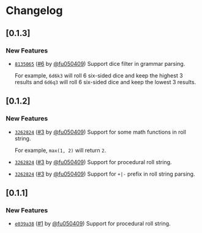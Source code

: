 # Changelog

## \[0.1.3]

### New Features

- [`8135065`](https://github.com/noctisynth/noctisroll.git/commit/8135065de3ca01cc14d72e5343511149db04e90f) ([#6](https://github.com/noctisynth/noctisroll.git/pull/6) by [@fu050409](https://github.com/noctisynth/noctisroll.git/../../fu050409)) Support dice filter in grammar parsing.

  For example, `6d6k3` will roll 6 six-sided dice and keep the highest 3 results and `6d6q3` will roll 6 six-sided dice and keep the lowest 3 results.

## \[0.1.2]

### New Features

- [`3262824`](https://github.com/noctisynth/noctisroll.git/commit/3262824e5912240819638e2f3640f6e51c19ab7f) ([#3](https://github.com/noctisynth/noctisroll.git/pull/3) by [@fu050409](https://github.com/noctisynth/noctisroll.git/../../fu050409)) Support for some math functions in roll string.

  For example, `max(1, 2)` will return `2`.
- [`3262824`](https://github.com/noctisynth/noctisroll.git/commit/3262824e5912240819638e2f3640f6e51c19ab7f) ([#3](https://github.com/noctisynth/noctisroll.git/pull/3) by [@fu050409](https://github.com/noctisynth/noctisroll.git/../../fu050409)) Support for procedural roll string.
- [`3262824`](https://github.com/noctisynth/noctisroll.git/commit/3262824e5912240819638e2f3640f6e51c19ab7f) ([#3](https://github.com/noctisynth/noctisroll.git/pull/3) by [@fu050409](https://github.com/noctisynth/noctisroll.git/../../fu050409)) Support for `+|-` prefix in roll string parsing.

## \[0.1.1]

### New Features

- [`e039a38`](https://github.com/noctisynth/noctisroll.git/commit/e039a38e1c06909ecb0b5eee66f80c0ca53e74ee) ([#1](https://github.com/noctisynth/noctisroll.git/pull/1) by [@fu050409](https://github.com/noctisynth/noctisroll.git/../../fu050409)) Support for procedural roll string.
